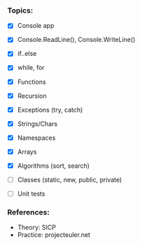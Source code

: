 ### Topics:
- [x] Console app
- [x] Console.ReadLine(), Console.WriteLine()
- [x] if..else
- [x] while, for
- [x] Functions
- [x] Recursion
- [x] Exceptions (try, catch)
- [x] Strings/Chars
- [x] Namespaces
- [x] Arrays
- [x] Algorithms (sort, search)
- [ ] Classes (static, new, public, private)
- [ ] Unit tests



### References:
* Theory: SICP
* Practice: projecteuler.net


